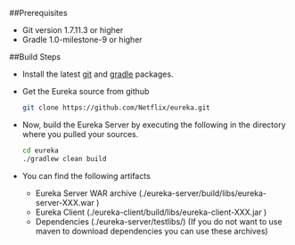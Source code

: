##Prerequisites

* Git version 1.7.11.3 or higher
* Gradle 1.0-milestone-9 or higher

##Build Steps

* Install the latest [git](http://git-scm.com/book/en/Getting-Started-Installing-Git) and [gradle](http://gradle.org/installation) packages.

*  Get the Eureka source from github

   ```sh
   git clone https://github.com/Netflix/eureka.git
   ```

* Now, build the Eureka Server by executing the following in the directory where you pulled your sources.

    ```sh
    cd eureka
    ./gradlew clean build
    ``` 

* You can find the following artifacts 
     * Eureka Server WAR archive (./eureka-server/build/libs/eureka-server-XXX.war )
     * Eureka Client (./eureka-client/build/libs/eureka-client-XXX.jar )
     * Dependencies (./eureka-server/testlibs/) (If you do not want to use maven to download dependencies 
        you can use these archives)